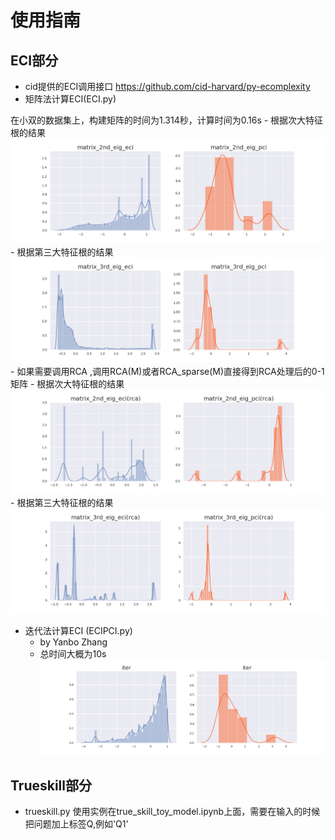 # 使用指南
## ECI部分
 - cid提供的ECI调用接口 https://github.com/cid-harvard/py-ecomplexity
 - 矩阵法计算ECI(ECI.py)
 
 在小双的数据集上，构建矩阵的时间为1.314秒，计算时间为0.16s
     - 根据次大特征根的结果
         ![](matrix_2nd_eig_pci.png)
     - 根据第三大特征根的结果
         ![](matrix_3rd_eig_pci.png)
     - 如果需要调用RCA ,调用RCA(M)或者RCA_sparse(M)直接得到RCA处理后的0-1矩阵
         - 根据次大特征根的结果
         ![](matrix_2nd_eig_pci(rca).png)
         - 根据第三大特征根的结果
         ![](matrix_3rd_eig_pci(rca).png)     
 - 迭代法计算ECI   (ECIPCI.py)   
     - by Yanbo Zhang
     - 总时间大概为10s
 ![](iter.png)
 
 ## Trueskill部分
 
 - trueskill.py
 使用实例在true_skill_toy_model.ipynb上面，需要在输入的时候把问题加上标签Q,例如'Q1'